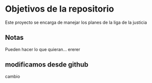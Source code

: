 # Objetivos de la repositorio

Este proyecto se encarga de manejar los planes de la liga de la justicia


## Notas
Pueden hacer lo que quieran...
ererer

## modificamos desde github
cambio

